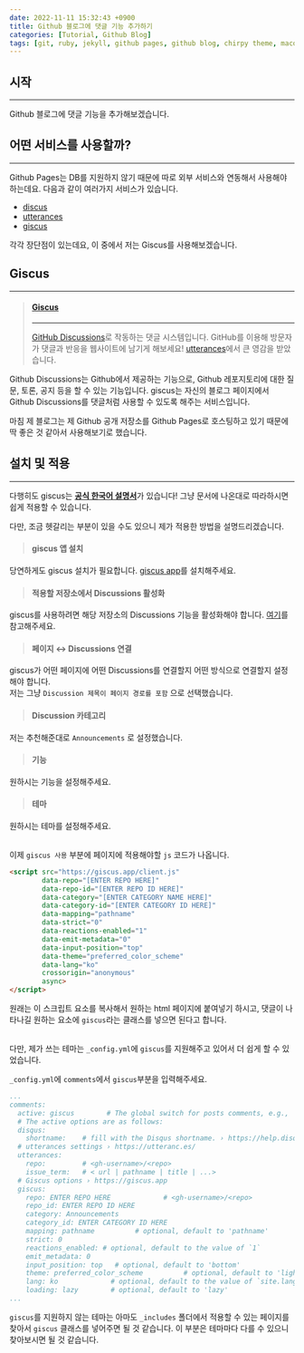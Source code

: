 ```yaml
---
date: 2022-11-11 15:32:43 +0900
title: Github 블로그에 댓글 기능 추가하기
categories: [Tutorial, Github Blog]
tags: [git, ruby, jekyll, github pages, github blog, chirpy theme, macos, giscus] ## Only lowercase
---
```


## 시작
---
Github 블로그에 댓글 기능을 추가해보겠습니다.

## 어떤 서비스를 사용할까?
---
Github Pages는 DB를 지원하지 않기 때문에 따로 외부 서비스와 연동해서 사용해야 하는데요. 다음과 같이 여러가지 서비스가 있습니다.

- [discus](https://disqus.com/)
- [utterances](https://utteranc.es/)
- [giscus](https://giscus.app/ko)

각각 장단점이 있는데요, 이 중에서 저는 Giscus를 사용해보겠습니다.

## Giscus
---
> #### [__Giscus__](https://giscus.app/ko)
> ---
> [GitHub Discussions](https://docs.github.com/en/discussions)로 작동하는 댓글 시스템입니다. GitHub를 이용해 방문자가 댓글과 반응을 웹사이트에 남기게 해보세요! [utterances](https://github.com/utterance/utterances)에서 큰 영감을 받았습니다.

Github Discussions는 Github에서 제공하는 기능으로, Github 레포지토리에 대한 질문, 토론, 공지 등을 할 수 있는 기능입니다. giscus는 자신의 블로그 페이지에서 Github Discussions를 댓글처럼 사용할 수 있도록 해주는 서비스입니다.

마침 제 블로그는 제 Github 공개 저장소를 Github Pages로 호스팅하고 있기 때문에 딱 좋은 것 같아서 사용해보기로 했습니다.

## 설치 및 적용
---
다행히도 giscus는 [__공식 한국어 설명서__](https://giscus.app/ko)가 있습니다! 그냥 문서에 나온대로 따라하시면 쉽게 적용할 수 있습니다.

다만, 조금 헷갈리는 부분이 있을 수도 있으니 제가 적용한 방법을 설명드리겠습니다.

> #### giscus 앱 설치

당연하게도 giscus 설치가 필요합니다. [giscus app](https://github.com/apps/giscus)를 설치해주세요.

> #### 적용할 저장소에서 Discussions 활성화

giscus를 사용하려면 해당 저장소의 Discussions 기능을 활성화해야 합니다. [여기](https://docs.github.com/en/repositories/managing-your-repositorys-settings-and-features/enabling-features-for-your-repository/enabling-or-disabling-github-discussions-for-a-repository)를 참고해주세요.

> #### 페이지 ↔️ Discussions 연결

giscus가 어떤 페이지에 어떤 Discussions를 연결할지 어떤 방식으로 연결할지 설정해야 합니다.  
저는 그냥 `Discussion 제목이 페이지 경로를 포함` 으로 선택했습니다.

> #### Discussion 카테고리

저는 추천해준대로 `Announcements` 로 설정했습니다.

> #### 기능

원하시는 기능을 설정해주세요.

> #### 테마

원하시는 테마를 설정해주세요.  
<br>

이제 `giscus 사용` 부분에 페이지에 적용해야할 `js` 코드가 나옵니다.

```html
<script src="https://giscus.app/client.js"
        data-repo="[ENTER REPO HERE]"
        data-repo-id="[ENTER REPO ID HERE]"
        data-category="[ENTER CATEGORY NAME HERE]"
        data-category-id="[ENTER CATEGORY ID HERE]"
        data-mapping="pathname"
        data-strict="0"
        data-reactions-enabled="1"
        data-emit-metadata="0"
        data-input-position="top"
        data-theme="preferred_color_scheme"
        data-lang="ko"
        crossorigin="anonymous"
        async>
</script>
```

원래는 이 스크립트 요소를 복사해서 원하는 html 페이지에 붙여넣기 하시고, 댓글이 나타나길 원하는 요소에 `giscus`라는 클래스를 넣으면 된다고 합니다.  
<br>

다만, 제가 쓰는 테마는 `_config.yml`에 `giscus`를 지원해주고 있어서 더 쉽게 할 수 있었습니다.

`_config.yml`에 `comments`에서 `giscus`부분을 입력해주세요.

```yml
...
comments:
  active: giscus        # The global switch for posts comments, e.g., 'disqus'.  Keep it empty means disable
  # The active options are as follows:
  disqus:
    shortname:    # fill with the Disqus shortname. › https://help.disqus.com/en/articles/1717111-what-s-a-shortname
  # utterances settings › https://utteranc.es/
  utterances:
    repo:         # <gh-username>/<repo>
    issue_term:   # < url | pathname | title | ...>
  # Giscus options › https://giscus.app
  giscus:
    repo: ENTER REPO HERE             # <gh-username>/<repo>
    repo_id: ENTER REPO ID HERE
    category: Announcements
    category_id: ENTER CATEGORY ID HERE
    mapping: pathname          # optional, default to 'pathname'
    strict: 0
    reactions_enabled: # optional, default to the value of `1`
    emit_metadata: 0
    input_position: top   # optional, default to 'bottom'
    theme: preferred_color_scheme          # optional, default to 'light'
    lang: ko             # optional, default to the value of `site.lang`
    loading: lazy        # optional, default to 'lazy'
...
```

`giscus`를 지원하지 않는 테마는 아마도 `_includes` 폴더에서 적용할 수 있는 페이지를 찾아서 `giscus` 클래스를 넣어주면 될 것 같습니다. 이 부분은 테마마다 다를 수 있으니 찾아보시면 될 것 같습니다.